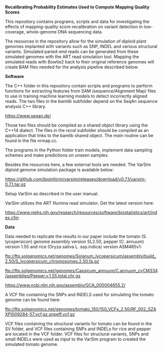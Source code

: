 **Recalibrating Probability Estimates Used to Compute Mapping Quality Scores**

This repository contains programs, scripts and data for investigating the effects of mapping-quality score recalibration on variant detection in low-coverage, whole-genome DNA sequencing data.

The resources in the repository allow for the simulation of diploid plant genomes implanted with variants such as SNP, INDEL and various structural variants. Simulated paried-end reads can be generated from these simulated genomes with the ART read simulation tool. Mapping the simulated reads with Bowtie2 back to their original reference genomes will create BAM files needed for the analysis pipeline described below.

**Software**

The C++ folder in this repository contain scripts and programs to perform functions for extracting features from SAM (sequence/Alignment Map) files to use in training machine learning models to detect incorrectly aligned reads. The two files in the *bamlib* subfolder depend on the SeqAn sequence analysis C++ library.

https://www.seqan.de/

Those two files should be compiled as a shared object library using the C++14 dialect. The files in the *recal* subfolder should be compiled as an application that links to the bamlib shared object. The *main* routine can be found in the file nrmap.cc.

The programs in the Python folder train models, implement data sampling schemes and make predictions on unseen samples.

Besides the resources here, a few external tools are needed. The VarSim diploid genome simulation package is available below:

https://github.com/bioinform/varsim/releases/download/v0.7.1/varsim-0.7.1.tar.gz

Setup VarSim as described in the user manual. 

VarSim utilizes the ART Illumina read simulator. Get the latest version here:

https://www.niehs.nih.gov/research/resources/software/biostatistics/art/index.cfm

**Data**

Data needed to replicate the results in our paper include the tomato (S. lycopersicon) genome assembly version SL2.50, pepper (C. annuum) version 1.55 and rice (Oryza sativa L. ssp.indica) version ASM465v1:

ftp://ftp.solgenomics.net/genomes/Solanum_lycopersicum/assembly/build_2.50/S_lycopersicum_chromosomes.2.50.fa.gz

ftp://ftp.solgenomics.net/genomes/Capsicum_annuum/C.annuum_cvCM334/assemblies/Pepper.v.1.55.total.chr.gz

https://www.ncbi.nlm.nih.gov/assembly/GCA_000004655.2/

A VCF file containing the SNPs and INDELS used for simulating the tomato genome can be found here:

ftp://ftp.solgenomics.net/genomes/tomato_150/150_VCFs_2.50/RF_002_SZAXPI009284-57.vcf.gz.snpeff.vcf.gz

VCF files containing the structural variants for tomato can be found in the SV folder, and VCF files containing SNPs and INDELs for rice and pepper are located in the VCF folder. VCF files for structural variants, SNPs and small INDELs were used as input to the VarSim program to created the simulated tomato genome.





